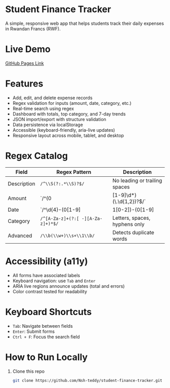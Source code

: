 # Student Finance Tracker

A simple, responsive web app that helps students track their daily expenses in Rwandan Francs (RWF).

# Live Demo
[GitHub Pages Link](https://Nsh-teddy.github.io/student-finance-tracker/)

# Features
- Add, edit, and delete expense records  
- Regex validation for inputs (amount, date, category, etc.)  
- Real-time search using regex  
- Dashboard with totals, top category, and 7-day trends  
- JSON import/export with structure validation  
- Data persistence via localStorage  
- Accessible (keyboard-friendly, aria-live updates)  
- Responsive layout across mobile, tablet, and desktop  

# Regex Catalog
| Field | Regex Pattern | Description |
|--------|----------------|-------------|
| Description | `/^\\S(?:.*\\S)?$/` | No leading or trailing spaces |
| Amount | `/^(0|[1-9]\\d*)(\\.\\d{1,2})?$/` | Valid amount with up to 2 decimals |
| Date | `/^\\d{4}-(0[1-9]|1[0-2])-(0[1-9]|[12]\\d|3[01])$/` | Valid date (YYYY-MM-DD) |
| Category | `/^[A-Za-z]+(?:[ -][A-Za-z]+)*$/` | Letters, spaces, hyphens only |
| Advanced | `/\\b(\\w+)\\s+\\1\\b/` | Detects duplicate words |

# Accessibility (a11y)
- All forms have associated labels  
- Keyboard navigation: use `Tab` and `Enter`  
- ARIA live regions announce updates (total and errors)  
- Color contrast tested for readability  

# Keyboard Shortcuts
- `Tab`: Navigate between fields  
- `Enter`: Submit forms  
- `Ctrl + F`: Focus the search field  

# How to Run Locally
1. Clone this repo  
   ```bash
   git clone https://github.com/Nsh-teddy/student-finance-tracker.git
